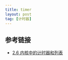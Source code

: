 ```yaml
---
title: timer
layout: post
tag: [计时器]
---
```



## 参考链接

* [2.6 内核中的计时器和列表](https://www.ibm.com/developerworks/cn/linux/l-timers-list/index.html)